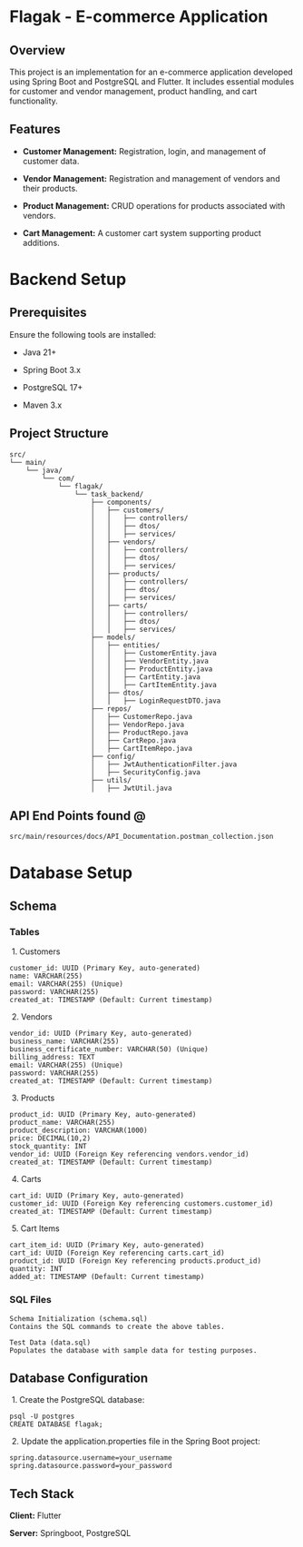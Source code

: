 # Flagak -  E-commerce Application

## Overview

This project is an implementation for an e-commerce application developed using Spring Boot and PostgreSQL and Flutter. It includes essential modules for customer and vendor management, product handling, and cart functionality.

## Features

- **Customer Management:** Registration, login, and management of customer data.

- **Vendor Management:** Registration and management of vendors and their products.

- **Product Management:** CRUD operations for products associated with vendors.

- **Cart Management:** A customer cart system supporting product additions.


# Backend Setup

## Prerequisites

Ensure the following tools are installed:

- Java 21+

- Spring Boot 3.x

- PostgreSQL 17+

- Maven 3.x

## Project Structure
```
src/
└── main/
    └── java/
        └── com/
            └── flagak/
                └── task_backend/
                    ├── components/
                    │   ├── customers/
                    │   │   ├── controllers/
                    │   │   ├── dtos/
                    │   │   ├── services/
                    │   ├── vendors/
                    │   │   ├── controllers/
                    │   │   ├── dtos/
                    │   │   ├── services/
                    │   ├── products/
                    │   │   ├── controllers/
                    │   │   ├── dtos/
                    │   │   ├── services/
                    │   ├── carts/
                    │   │   ├── controllers/
                    │   │   ├── dtos/
                    │   │   ├── services/
                    ├── models/
                    │   ├── entities/
                    │   │   ├── CustomerEntity.java
                    │   │   ├── VendorEntity.java
                    │   │   ├── ProductEntity.java
                    │   │   ├── CartEntity.java
                    │   │   ├── CartItemEntity.java
                    │   ├── dtos/
                    │   │   ├── LoginRequestDTO.java
                    ├── repos/
                    │   ├── CustomerRepo.java
                    │   ├── VendorRepo.java
                    │   ├── ProductRepo.java
                    │   ├── CartRepo.java
                    │   ├── CartItemRepo.java
                    ├── config/
                    │   ├── JwtAuthenticationFilter.java
                    │   ├── SecurityConfig.java
                    ├── utils/
                    │   ├── JwtUtil.java

```
## API End Points found @
```
src/main/resources/docs/API_Documentation.postman_collection.json
```
# Database Setup

## Schema

### Tables

&nbsp;1. Customers
```
customer_id: UUID (Primary Key, auto-generated)
name: VARCHAR(255)
email: VARCHAR(255) (Unique)
password: VARCHAR(255)
created_at: TIMESTAMP (Default: Current timestamp)
```

&nbsp;2. Vendors
```
vendor_id: UUID (Primary Key, auto-generated)
business_name: VARCHAR(255)
business_certificate_number: VARCHAR(50) (Unique)
billing_address: TEXT
email: VARCHAR(255) (Unique)
password: VARCHAR(255)
created_at: TIMESTAMP (Default: Current timestamp)
```

&nbsp;3. Products
```
product_id: UUID (Primary Key, auto-generated)
product_name: VARCHAR(255)
product_description: VARCHAR(1000)
price: DECIMAL(10,2)
stock_quantity: INT
vendor_id: UUID (Foreign Key referencing vendors.vendor_id)
created_at: TIMESTAMP (Default: Current timestamp)
```

&nbsp;4. Carts
```
cart_id: UUID (Primary Key, auto-generated)
customer_id: UUID (Foreign Key referencing customers.customer_id)
created_at: TIMESTAMP (Default: Current timestamp)
```

&nbsp;5. Cart Items
```
cart_item_id: UUID (Primary Key, auto-generated)
cart_id: UUID (Foreign Key referencing carts.cart_id)
product_id: UUID (Foreign Key referencing products.product_id)
quantity: INT
added_at: TIMESTAMP (Default: Current timestamp)
```

### SQL Files
```
Schema Initialization (schema.sql)
Contains the SQL commands to create the above tables.
```
```
Test Data (data.sql)
Populates the database with sample data for testing purposes.
```

## Database Configuration

&nbsp;1. Create the PostgreSQL database:
```
psql -U postgres
CREATE DATABASE flagak;
```
&nbsp;2. Update the application.properties file in the Spring Boot project:
```
spring.datasource.username=your_username
spring.datasource.password=your_password
```

## Tech Stack

**Client:** Flutter

**Server:** Springboot, PostgreSQL

